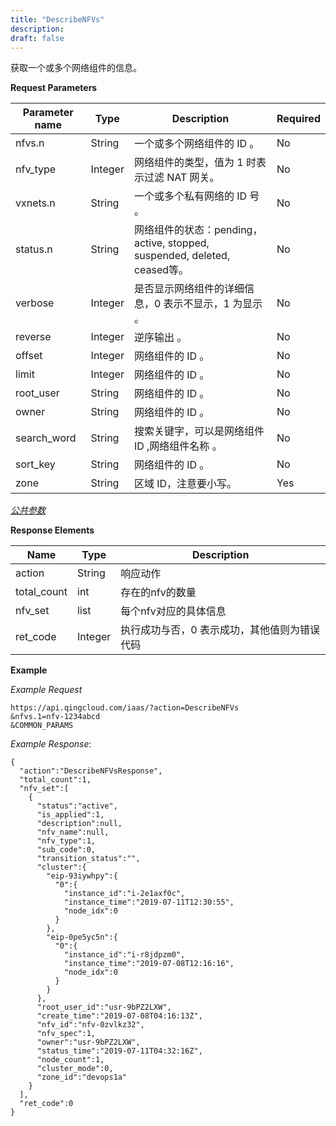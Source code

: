 ```yaml
---
title: "DescribeNFVs"
description: 
draft: false
---
```




获取一个或多个网络组件的信息。

**Request Parameters**

| Parameter name | Type | Description | Required |
| --- | --- | --- | --- |
| nfvs.n | String | 一个或多个网络组件的 ID 。 | No |
| nfv_type | Integer | 网络组件的类型，值为 1 时表示过滤 NAT 网关。 | No |
| vxnets.n | String | 一个或多个私有网络的 ID 号 。 | No |
| status.n | String | 网络组件的状态：pending，active, stopped, suspended, deleted, ceased等。 | No |
| verbose | Integer | 是否显示网络组件的详细信息，0 表示不显示，1 为显示 。 | No |
| reverse | Integer | 逆序输出 。 | No |
| offset | Integer | 网络组件的 ID 。 | No |
| limit | Integer | 网络组件的 ID 。 | No |
| root_user | String | 网络组件的 ID 。 | No |
| owner | String | 网络组件的 ID 。 | No |
| search_word | String |  搜索关键字，可以是网络组件 ID ,网络组件名称 。 | No |
| sort_key | String | 网络组件的 ID 。 | No |
| zone | String | 区域 ID，注意要小写。 | Yes |

[_公共参数_](../../../parameters)

**Response Elements**

| Name | Type | Description |
| --- | --- | --- |
| action | String | 响应动作 |
| total_count | int | 存在的nfv的数量 |
| nfv_set | list | 每个nfv对应的具体信息 |
| ret_code | Integer | 执行成功与否，0 表示成功，其他值则为错误代码 |

**Example**

_Example Request_

```
https://api.qingcloud.com/iaas/?action=DescribeNFVs
&nfvs.1=nfv-1234abcd
&COMMON_PARAMS
```

_Example Response_:

```
{
  "action":"DescribeNFVsResponse",
  "total_count":1,
  "nfv_set":[
    {
      "status":"active",
      "is_applied":1,
      "description":null,
      "nfv_name":null,
      "nfv_type":1,
      "sub_code":0,
      "transition_status":"",
      "cluster":{
        "eip-93iywhpy":{
          "0":{
            "instance_id":"i-2e1axf0c",
            "instance_time":"2019-07-11T12:30:55",
            "node_idx":0
          }
        },
        "eip-0pe5yc5n":{
          "0":{
            "instance_id":"i-r8jdpzm0",
            "instance_time":"2019-07-08T12:16:16",
            "node_idx":0
          }
        }
      },
      "root_user_id":"usr-9bPZ2LXW",
      "create_time":"2019-07-08T04:16:13Z",
      "nfv_id":"nfv-0zvlkz32",
      "nfv_spec":1,
      "owner":"usr-9bPZ2LXW",
      "status_time":"2019-07-11T04:32:16Z",
      "node_count":1,
      "cluster_mode":0,
      "zone_id":"devops1a"
    }
  ],
  "ret_code":0
}
```

